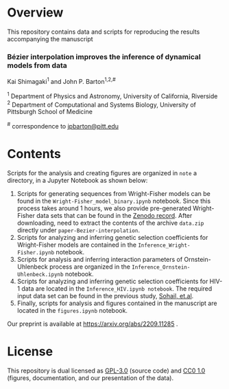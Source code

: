 # Overview 

This repository contains data and scripts for reproducing the results accompanying the manuscript

### Bézier interpolation improves the inference of dynamical models from data ###

Kai Shimagaki<sup>1</sup> and John P. Barton<sup>1,2,#</sup>

<sup>1</sup> Department of Physics and Astronomy, University of California, Riverside<br>
<sup>2</sup> Department of Computational and Systems Biology, University of Pittsburgh School of Medicine

<sup>#</sup> correspondence to [jpbarton@pitt.edu](mailto:jpbarton@pitt.edu)

# Contents 

Scripts for the analysis and creating figures are organized in `note` a directory, in a Jupyter Notebook as shown below:


1. Scripts for generating sequences from Wright-Fisher models can be found in the `Wright-Fisher_model_binary.ipynb` notebook. Since this process takes around 1 hours, we also provide pre-generated Wright-Fisher data sets that can be found in the [Zenodo record](https://doi.org/10.5281/zenodo.7153464). After downloading, need to extract the contents of the archive `data.zip` directly under `paper-Bezier-interpolation`.
2. Scripts for analyzing and inferring genetic selection coefficients for Wright-Fisher models are contained in the `Inference_Wright-Fisher.ipynb` notebook. 
3. Scripts for analysis and inferring interaction parameters of Ornstein-Uhlenbeck process are organized in the `Inference_Ornstein-Uhlenbeck.ipynb` notebook. 
4. Scripts for analyzing and inferring genetic selection coefficients for HIV-1 data are located in the `Inference_HIV.ipynb notebook`. The required input data set can be found in the previous study, [Sohail, et.al](https://www.nature.com/articles/s41587-020-0737-3). 
5. Finally, scripts for analysis and figures contained in the manuscript are located in the `figures.ipynb` notebook. 

Our preprint is available at https://arxiv.org/abs/2209.11285 .

# License

This repository is dual licensed as [GPL-3.0](LICENSE-GPL) (source code) and [CC0 1.0](LICENSE-CC0) (figures, documentation, and our presentation of the data).

